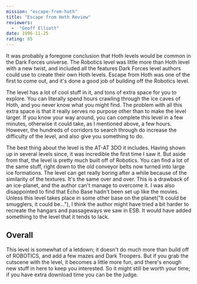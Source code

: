 ```yaml
---
mission: "escape-from-hoth"
title: "Escape from Hoth Review"
reviewers: 
  -  "Geoff Elliott"
date: 1996-11-25
rating: 85
---
```


It was probably a foregone conclusion that Hoth levels would be common in the Dark Forces universe. The Robotics level was little more than Hoth level with a new twist, and included all the features Dark Forces level authors could use to create their own Hoth levels. Escape from Hoth was one of the first to come out, and it's done a good job of building off the Robotics level.

The level has a lot of cool stuff in it, and tons of extra space for you to explore. You can literally spend hours crawling through the ice caves of Hoth, and you never know what you might find. The problem with all this extra space is that it really serves no purpose other than to make the level larger. If you know your way around, you can complete this level in a few minutes, otherwise it could take, as I mentioned above, a few hours. However, the hundreds of corridors to search through do increase the difficulty of the level, and also give you something to do.

The best thing about the level is the AT-AT 3DO it includes. Having shown up in several levels since, it was incredible the first time I saw it. But aside from that, the level is pretty much built off of Robotics. You can find a lot of the same stuff, right down to the old conveyor belts now turned into large ice formations. The level can get really boring after a while because of the similarity of the textures. It's the same over and over. This is a drawback of an ice-planet, and the author can't manage to overcome it. I was also disappointed to find that Echo Base hadn't been set up like the movies. Unless this level takes place in some other base on the planet("It could be smugglers, it could be..."), I think the author might have tried a bit harder to recreate the hangars and passageways we saw in ESB. It would have added something to the level that it tends to lack.

## Overall

This level is somewhat of a letdown; it doesn't do much more than build off of ROBOTICS, and add a few mazes and Dark Troopers. But if you grab the cutscene with the level, it becomes a little more fun, and there's enough new stuff in here to keep you interested. So it might still be worth your time; if you have extra download time you can be the judge.
